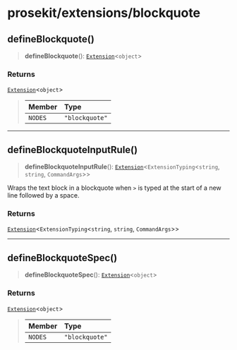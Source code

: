 # prosekit/extensions/blockquote

<a id="defineBlockquote" name="defineBlockquote"></a>

## defineBlockquote()

> **defineBlockquote**(): [`Extension`](../core.md#ExtensionT)\<`object`\>

### Returns

[`Extension`](../core.md#ExtensionT)\<`object`\>

> | Member | Type |
> | :------ | :------ |
> | `NODES` | `"blockquote"` |
>

***

<a id="defineBlockquoteInputRule" name="defineBlockquoteInputRule"></a>

## defineBlockquoteInputRule()

> **defineBlockquoteInputRule**(): [`Extension`](../core.md#ExtensionT)\<`ExtensionTyping`\<`string`, `string`, `CommandArgs`\>\>

Wraps the text block in a blockquote when `>` is typed at the start of a new
line followed by a space.

### Returns

[`Extension`](../core.md#ExtensionT)\<`ExtensionTyping`\<`string`, `string`, `CommandArgs`\>\>

***

<a id="defineBlockquoteSpec" name="defineBlockquoteSpec"></a>

## defineBlockquoteSpec()

> **defineBlockquoteSpec**(): [`Extension`](../core.md#ExtensionT)\<`object`\>

### Returns

[`Extension`](../core.md#ExtensionT)\<`object`\>

> | Member | Type |
> | :------ | :------ |
> | `NODES` | `"blockquote"` |
>
